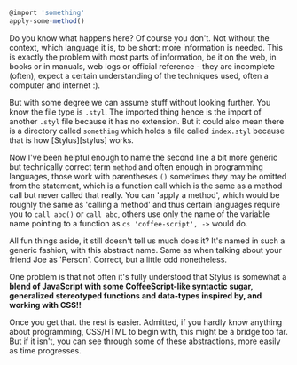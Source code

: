
```js
@import 'something'
apply-some-method()
```

Do you know what happens here? Of course you don't. Not without the context,
which language it is, to be short: more information is needed. This is exactly
the problem with most parts of information, be it on the web, in books or in
manuals, web logs or official reference - they are incomplete (often), expect a
certain understanding of the techniques used, often a computer and internet :).

But with some degree we can assume stuff without looking further. You know the
file type is `.styl`. The imported thing hence is the import of another `.styl`
file because it has no extension. But it could also mean there is a directory
called `something` which holds a file called `index.styl` because that is how
[Stylus][stylus] works.

Now I've been helpful enough to name the second line a bit more generic but
technically correct term `method` and often enough in programming languages,
those work with parentheses `()` sometimes they may be omitted from the
statement, which is a function call which is the same as a method call but never
called that really. You can 'apply a method', which would be roughly the same as
'calling a method' and thus certain languages require you to `call abc()` or
`call abc`, others use only the name of the variable name pointing to a function
as `cs 'coffee-script', ->` would do.

All fun things aside, it still doesn't tell us much does it? It's named in such
a generic fashion, with this abstract name. Same as when talking about your
friend Joe as 'Person'. Correct, but a little odd nonetheless.

One problem is that not often it's fully understood that Stylus is somewhat a
**blend of JavaScript with some CoffeeScript-like syntactic sugar, generalized
stereotyped functions and data-types inspired by, and working with CSS!!**

Once you get that. the rest is easier. Admitted, if you hardly know anything
about programming, CSS/HTML to begin with, this might be a bridge too far. But
if it isn't, you can see through some of these abstractions, more easily as time
progresses.



